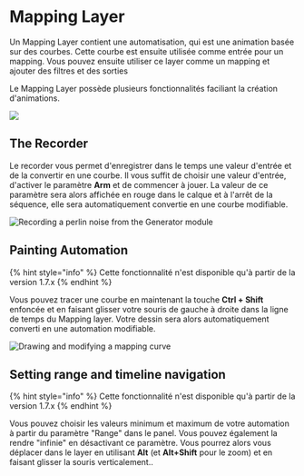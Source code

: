 # Mapping Layer

Un Mapping Layer contient une automatisation, qui est une animation basée sur des courbes. Cette courbe est ensuite utilisée comme entrée pour un mapping. Vous pouvez ensuite utiliser ce layer comme un mapping et ajouter des filtres et des sorties

Le Mapping Layer possède plusieurs fonctionnalités faciliant la création d'animations.

![](../.gitbook/assets/screenshot\_1.png)

## The Recorder

Le recorder vous permet d'enregistrer dans le temps une valeur d'entrée et de la convertir en une courbe. Il vous suffit de choisir une valeur d'entrée, d'activer le paramètre **Arm** et de commencer à jouer. La valeur de ce paramètre sera alors affichée en rouge dans le calque et à l'arrêt de la séquence, elle sera automatiquement convertie en une courbe modifiable.

![Recording a perlin noise from the Generator module](../.gitbook/assets/recording.gif)

## Painting Automation&#x20;

{% hint style="info" %}
Cette fonctionnalité n'est disponible qu'à partir de la version 1.7.x
{% endhint %}

Vous pouvez tracer une courbe en maintenant la touche **Ctrl + Shift** enfoncée et en faisant glisser votre souris de gauche à droite dans la ligne de temps du Mapping layer. Votre dessin sera alors automatiquement converti en une automation modifiable.

![Drawing and modifying a mapping curve](../.gitbook/assets/automation-painting.gif)

## Setting range and timeline navigation&#x20;

{% hint style="info" %}
Cette fonctionnalité n'est disponible qu'à partir de la version 1.7.x
{% endhint %}

Vous pouvez choisir les valeurs minimum et maximum de votre automation à partir du paramètre "Range" dans le panel. Vous pouvez également la rendre "infinie" en désactivant ce paramètre. Vous pourrez alors vous déplacer dans le layer en utilisant **Alt** (et **Alt+Shift** pour le zoom) et en faisant glisser la souris verticalement..
